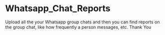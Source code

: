# Whatsapp_Chat_Reports
Upload all the your Whatsapp group chats and then you can find reports on the group chat, like how frequently a person messages, etc.
Thank You
